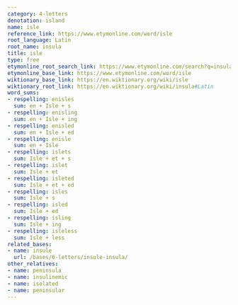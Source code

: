 ```yaml
---
category: 4-letters
denotation: island
name: isle
reference_link: https://www.etymonline.com/word/isle
root_language: Latin
root_name: insula
title: isle
type: free
etymonline_root_search_link: https://www.etymonline.com/search?q=insula
etymonline_base_link: https://www.etymonline.com/word/isle
wiktionary_base_link: https://en.wiktionary.org/wiki/isle
wiktionary_root_link: https://en.wiktionary.org/wiki/insula#Latin
word_sums:
- respelling: enisles
  sum: en + Isle + s
- respelling: enisling
  sum: en + Isle + ing
- respelling: enisled
  sum: en + Isle + ed
- respelling: enisle
  sum: en + Isle
- respelling: islets
  sum: Isle + et + s
- respelling: islet
  sum: Isle + et
- respelling: isleted
  sum: Isle + et + ed
- respelling: isles
  sum: Isle + s
- respelling: isled
  sum: Isle + ed
- respelling: isling
  sum: Isle + ing
- respelling: isleless
  sum: Isle + less
related_bases:
- name: insule
  url: /bases/6-letters/insule-insula/
other_relatives:
- name: peninsula
- name: insulinemic
- name: isolated
- name: peninsular
---
```

